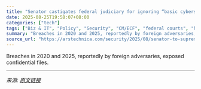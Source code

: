 ```yaml
---
title: "Senator castigates federal judiciary for ignoring “basic cybersecurity”"
date: 2025-08-25T19:58:07+08:00
categories: ["tech"]
tags: ["Biz & IT", "Policy", "Security", "CM/ECF", "federal courts", "hacking", "PACER"]
summary: "Breaches in 2020 and 2025, reportedly by foreign adversaries, exposed confidential files."
source_url: "https://arstechnica.com/security/2025/08/senator-to-supreme-court-justice-federal-court-hacks-threaten-us-security/"
---
```


Breaches in 2020 and 2025, reportedly by foreign adversaries, exposed confidential files.

---

*来源: [原文链接](https://arstechnica.com/security/2025/08/senator-to-supreme-court-justice-federal-court-hacks-threaten-us-security/)*
